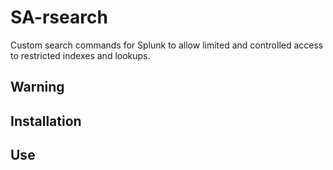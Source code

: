 # SA-rsearch
Custom search commands for Splunk to allow limited and controlled access to restricted indexes and lookups.

## Warning

## Installation

## Use
